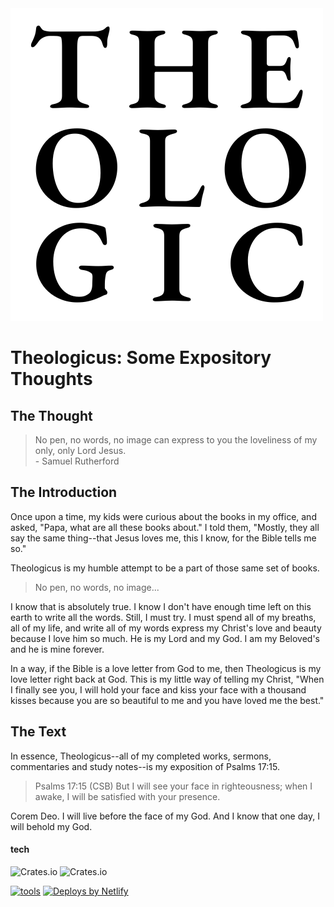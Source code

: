 <img class="intro-right" src="logo-theologicus.png">

# Theologicus: Some Expository Thoughts

## The Thought

>No pen, no words, no image can express to you the loveliness of my only, only Lord Jesus.  
>\- Samuel Rutherford

## The Introduction

Once upon a time, my kids were curious about the books in my office, and asked, "Papa, what are all these books about." I told them, "Mostly, they all say the same thing--that Jesus loves me, this I know, for the Bible tells me so."

Theologicus is my humble attempt to be a part of those same set of books.

>No pen, no words, no image...

I know that is absolutely true. I know I don't have enough time left on this earth to write all the words. Still, I must try. I must spend all of my breaths, all of my life, and write all of my words express my Christ's love and beauty because I love him so much. He is my Lord and my God. I am my Beloved's and he is mine forever.

In a way, if the Bible is a love letter from God to me, then Theologicus is my love letter right back at God. This is my little way of telling my Christ, "When I finally see you, I will hold your face and kiss your face with a thousand kisses because you are so beautiful to me and you have loved me the best."

## The Text

In essence, Theologicus--all of my completed works, sermons, commentaries and study notes--is my exposition of Psalms 17:15.

>Psalms 17:15 (CSB) But I will see your face in righteousness; when I awake, I will be satisfied with your presence.

Corem Deo. I will live before the face of my God. And I know that one day, I will behold my God.

#### tech

![Crates.io](https://img.shields.io/crates/v/mdbook) ![Crates.io](https://img.shields.io/crates/v/mdbook-toc)

[![tools](https://skillicons.dev/icons?i=vscode,vim,rust,md,css,html,bash,git,github,netlify,linux)]()
<a href="https://www.netlify.com"><img src="https://www.netlify.com/v3/img/components/netlify-color-accent.svg" alt="Deploys by Netlify" /></a>
